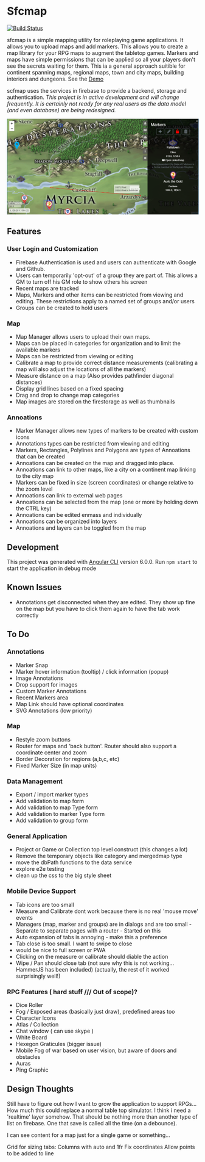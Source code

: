 # Sfcmap

[![Build Status](https://travis-ci.com/WTIGER001/sfcmap.svg?branch=master)](https://travis-ci.com/WTIGER001/sfcmap)

sfcmap is a simple mapping utility for roleplaying game applications. It allows you to upload maps and add markers. This allows you to create a map library for your RPG maps to augment the tabletop games. Markers and maps have simple permissions that can be applied so all your players don't see the secrets waiting for them. This ia a general approach suitible for continent spanning maps, regional maps, town and city maps, building interiors and dungeons. See the [Demo](https://sfcmap.firebaseapp.com/)

scfmap uses the services in firebase to provide a backend, storage and authentication. *This project is in active development and will change frequently. It is certainly not ready for any real users as the data model (and even database) are being redesigned.*

![Screen shot](https://github.com/WTIGER001/sfcmap/blob/master/screenshot.png "Screenshot")

## Features

### User Login and Customization
- Firebase Authentication is used and users can authenticate with Google and Github.
- Users can temporarily 'opt-out' of a group they are part of. This allows a GM to turn off his GM role to show others his screen
- Recent maps are tracked
- Maps, Markers and other items can be restricted from viewing and editing. These restrictions apply to a named set of groups and/or users
- Groups can be created to hold users

### Map
- Map Manager allows users to upload their own maps.
- Maps can be placed in categories for organization and to limit the available markers
- Maps can be restricted from viewing or editing
- Calibrate a map to provide correct distance measurements (calibrating a map will also adjust the locations of all the markers)
- Measure distance on a map (Also provides pathfinder diagonal distances)
- Display grid lines based on a fixed spacing
- Drag and drop to change map categories
- Map images are stored on the firestorage as well as thumbnails

### Annoations
- Marker Manager allows new types of markers to be created with custom icons
- Annotations types can be restricted from viewing and editing
- Markers, Rectangles, Polylines and Polygons are types of Annoations that can be created
- Annoations can be created on the map and dragged into place. 
- Annoations can link to other maps, like a city on a continent map linking to the city map
- Markers can be fixed in size (screen coordinates) or change relative to the zoom level
- Annoations can link to external web pages
- Annoations can be selected from the map (one or more by holding down the CTRL key)
- Annoations can be edited enmass and individually
- Annoations can be organized into layers
- Annoations and layers can be toggled from the map

## Development
This project was generated with [Angular CLI](https://github.com/angular/angular-cli) version 6.0.0. Run `npm start` to start the application in debug mode

## Known Issues
- Annotations get disconnected when they are edited. They show up fine on the map but you have to click them again to have the tab work correctly

## To Do

### Annotations
- Marker Snap
- Marker hover information (tooltip) / click information (popup)
- Image Annotations
- Drop support for images
- Custom Marker Annotations
- Recent Markers area
- Map Link should have optional coordinates
- SVG Annotations (low priority)

### Map 
- Restyle zoom buttons
- Router for maps and 'back button'. Router should also support a coordinate center and zoom
- Border Decoration for regions (a,b,c, etc)
- Fixed Marker Size (in map units)

### Data Management
- Export / import marker types 
- Add validation to map form
- Add validation to map Type form
- Add validation to marker Type form
- Add validation to group form

### General Application
- Project or Game or Collection top level construct (this changes a lot)
- Remove the temporary objects like category and mergedmap type
- move the dbPath functions to the data service
- explore e2e testing
- clean up the css to the big style sheet

### Mobile Device Support 
- Tab icons are too small
- Measure and Calibrate dont work because there is no real 'mouse move' events
- Managers (map, marker and groups) are in dialogs and are too small - Separate to separate pages with a router - Started on this
- Auto expansion of tabs is annoying - make this a preference
- Tab close is too small. I want to swipe to close
- would be nice to full screen or PWA
- Clicking on the measure or calibrate should diable the action
- Wipe / Pan should close tab (not sure why this is not working... HammerJS has been included)
(actually, the rest of it worked surprisingly well!)

### RPG Features ( hard stuff /// Out of scope)?
- Dice Roller
- Fog / Exposed areas (basically just draw), predefined areas too
- Character Icons
- Atlas / Collection
- Chat window ( can use skype )
- White Board
- Hexegon Graticules (bigger issue)
- Mobile Fog of war based on user vision, but aware of doors and obstacles
- Auras
- Ping Graphic

## Design Thoughts
Still have to figure out how I want to grow the application to support RPGs... How much this could replace
a normal table top simulator. I think i need a 'realtime' layer somehow. That should be nothing more than
another type of list on firebase. One that save is called all the time (on a debounce).
 
I can see content for a map just for a single game or something...


Grid for sizing tabs: Columns with auto and 1fr
Fix coordinates
Allow points to be added to line

